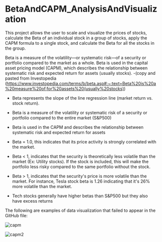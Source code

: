 # BetaAndCAPM_AnalysisAndVisualization
This project allows the user to scale and visualize the prices of stocks, calculate the Beta of an individual stock in a group of stocks, apply the CAPM formula to a single stock, and calculate the Beta for all the stocks in the group. 

Beta is a measure of the volatility—or systematic risk—of a security or portfolio compared to the market as a whole. Beta is used in the capital asset pricing model (CAPM), which describes the relationship between systematic risk and expected return for assets (usually stocks). -(copy and pasted from Investopedia (https://www.investopedia.com/terms/b/beta.asp#:~:text=Beta%20is%20a%20measure%20of,for%20assets%20(usually%20stocks))

- Beta represents the slope of the line regression line (market return vs. stock return). 
- Beta is a measure of the volatility or systematic risk of a security or portfolio compared to the entire market (S&P500) 
- Beta is used in the CAPM and describes the relationship between systematic risk and expected return for assets 

- Beta = 1.0, this indicates that its price activity is strongly correlated with the market. 
- Beta < 1, indicates that the security is theoretically less volatile than the market (Ex: Utility stocks). If the stock is included, this will make the portfolio less risky compared to the same portfolio without the stock.
- Beta > 1, indicates that the security's price is more volatile than the market. For instance, Tesla stock beta is 1.26 indicating that it's 26% more volatile than the market. 
- Tech stocks generally have higher betas than S&P500 but they also have excess returns


The following are examples of data visualization that failed to appear in the GitHub file:

![capm](https://user-images.githubusercontent.com/56721456/112758548-fbf30a00-9029-11eb-86a0-1593add2299d.JPG)

![capm2](https://user-images.githubusercontent.com/56721456/112758553-01e8eb00-902a-11eb-9b5a-c48d8c5e992a.JPG)


